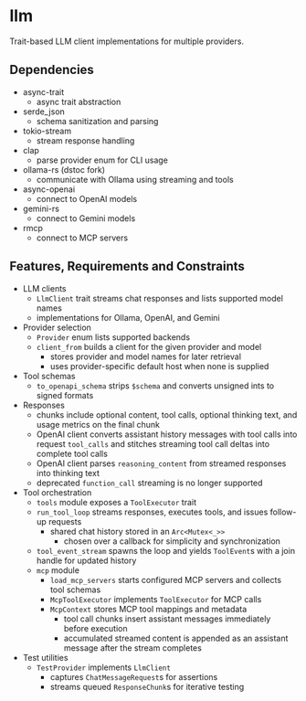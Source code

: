 # llm
Trait-based LLM client implementations for multiple providers.

## Dependencies
- async-trait
  - async trait abstraction
- serde_json
  - schema sanitization and parsing
- tokio-stream
  - stream response handling
- clap
  - parse provider enum for CLI usage
- ollama-rs (dstoc fork)
  - communicate with Ollama using streaming and tools
- async-openai
  - connect to OpenAI models
- gemini-rs
  - connect to Gemini models
- rmcp
  - connect to MCP servers

## Features, Requirements and Constraints
- LLM clients
  - `LlmClient` trait streams chat responses and lists supported model names
  - implementations for Ollama, OpenAI, and Gemini
- Provider selection
  - `Provider` enum lists supported backends
  - `client_from` builds a client for the given provider and model
    - stores provider and model names for later retrieval
    - uses provider-specific default host when none is supplied
- Tool schemas
  - `to_openapi_schema` strips `$schema` and converts unsigned ints to signed formats
- Responses
  - chunks include optional content, tool calls, optional thinking text, and usage metrics on the final chunk
  - OpenAI client converts assistant history messages with tool calls into request `tool_calls` and stitches streaming tool call deltas into complete tool calls
  - OpenAI client parses `reasoning_content` from streamed responses into thinking text
  - deprecated `function_call` streaming is no longer supported
- Tool orchestration
  - `tools` module exposes a `ToolExecutor` trait
  - `run_tool_loop` streams responses, executes tools, and issues follow-up requests
    - shared chat history stored in an `Arc<Mutex<_>>`
      - chosen over a callback for simplicity and synchronization
  - `tool_event_stream` spawns the loop and yields `ToolEvent`s with a join handle for updated history
  - `mcp` module
    - `load_mcp_servers` starts configured MCP servers and collects tool schemas
    - `McpToolExecutor` implements `ToolExecutor` for MCP calls
    - `McpContext` stores MCP tool mappings and metadata
      - tool call chunks insert assistant messages immediately before execution
      - accumulated streamed content is appended as an assistant message after the stream completes
- Test utilities
  - `TestProvider` implements `LlmClient`
    - captures `ChatMessageRequest`s for assertions
    - streams queued `ResponseChunk`s for iterative testing
